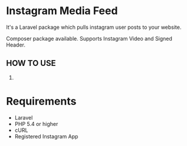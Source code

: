 # Instagram Media Feed
It's a Laravel package which pulls instagram user posts to your website.

Composer package available.
Supports Instagram Video and Signed Header.

## HOW TO USE
1. 
# Requirements
- Laravel
- PHP 5.4 or higher
- cURL
- Registered Instagram App
